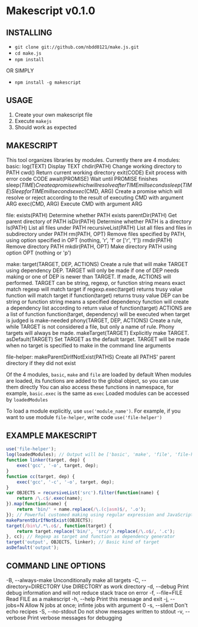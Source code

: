 Makescript v0.1.0
=================


INSTALLING
----------
* `git clone git://github.com/nbdd0121/make.js.git`
* `cd make.js`
* `npm install`

OR SIMPLY
* `npm install -g makescript`


USAGE
-----
1. Create your own makescript file
2. Execute `makejs`
3. Should work as expected

MAKESCRIPT
----------
This tool organizes libraries by modules.
Currently there are 4 modules:
basic:
	log(TEXT)			Display TEXT
	chdir(PATH)     	Change working directory to PATH
	cwd()				Return current working directory
	exit(CODE)			Exit process with error code CODE
	await(PROMISE)		Wait until PROMISE finishes
	sleep$(TIME)		Create a promise which will resolve after TIME millseconds
	sleep(TIME)			Sleep for TIME millseconds
	exec$(CMD, ARG) 	Create a promise which will resolve or reject according to the result of executing CMD with argument ARG
	exec(CMD, ARG)		Execute CMD with argument ARG

file:
	exists(PATH)		Determine whether PATH exists
	parentDir(PATH)		Get parent directory of PATH
	isDir(PATH)			Determine whether PATH is a directory
	ls(PATH)			List all files under PATH
	recursiveList(PATH)	List all files and files in subdirectory under PATH
	rm(PATH, OPT)		Remove files specified by PATH, using option specified in OPT (nothing, 'r', 'f' or ['r', 'f'])
	rmdir(PATH)			Remove directory PATH
	mkdir(PATH, OPT)	Make directory PATH using option OPT (nothing or 'p')

make:
	target(TARGET, DEP, ACTIONS)	Create a rule that will make TARGET using dependency DEP.
									TARGET will only be made if one of DEP needs making or
									one of DEP is newer than TARGET. If made, ACTIONS will
									performed.
									TARGET can be string, regexp, or function
										string means exact match
										regexp will match target if regexp.exec(target) returns trusy value
										function will match target if function(target) returns trusy value
									DEP can be string or function
										string means a specified dependency
										function will create a dependency list according to return value of function(target)
									ACTIONS are a list of function
										function(target, dependency) will be executed when target is judged is make-needed
	phony(TARGET, DEP, ACTIONS)		Create a rule, while TARGET is not considered a file, but only a name of rule.
									Phony targets will always be made.
	makeTarget(TARGET)				Explicitly make TARGET.
	asDefault(TARGET)				Set TARGET as the default target. TARGET will be made when no target is specified to make
									in the command line arguments

file-helper:
	makeParentDirIfNotExist(PATHS)	Create all PATHS' parent directory if they did not exist

Of the 4 modules, `basic`, `make` and `file` are loaded by default
When modules are loaded, its functions are added to the global object, so you can use them directly
You can also access these functions in namespace, for example, `basic.exec` is the same as `exec`
Loaded modules can be accessed by `loadedModules`

To load a module explicitly, use `use('module_name')`.
For example, if you want to use module `file-helper`, write code `use('file-helper')`


EXAMPLE MAKESCRIPT
------------------
```js
use('file-helper');
log(loadedModules); // Output will be ['basic', 'make', 'file', 'file-helper']
function linker(target, dep) {
	exec('gcc', '-o', target, dep);
}
function cc(target, dep) {
	exec('gcc', '-c', '-o', target, dep);
}
var OBJECTS = recursiveList('src').filter(function(name) {
	return /\.c$/.exec(name);
}).map(function(name) {
	return 'bin/' + name.replace(/\.(c|asm)$/, '.o');
});	// Powerful customed making using regular expression and JavaScript built-in functions
makeParentDirIfNotExist(OBJECTS);
target(/bin\/.*\.o$/, function(target) {
	return target.replace('bin/', 'src/').replace(/\.o$/, '.c');
}, cc);	// Regexp as target and function as dependency generator
target('output', OBJECTS, linker); // Basic kind of target
asDefault('output');
```


COMMAND LINE OPTIONS
--------------------
-B, --always-make          Unconditionally make all targets
-C, --directory=DIRECTORY  Use DIRECTORY as work directory
-d, --debug                Print debug information and will not reduce stack trace on error
-f, --file=FILE            Read FILE as a makescript
-h, --help                 Print this message and exit
-j, --jobs=N               Allow N jobs at once; infinte jobs with argument 0
-s, --silent               Don't echo recipes
-S, --no-stdout            Do not show messages written to stdout
-v, --verbose              Print verbose messages for debugging
